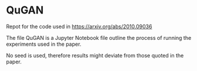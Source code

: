 # QuGAN
Repot for the code used in https://arxiv.org/abs/2010.09036

The file QuGAN is a Jupyter Notebook file outline the process of running the experiments used in the paper.

No seed is used, therefore results might deviate from those quoted in the paper.
